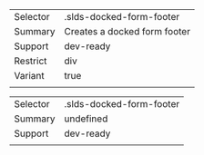 
|  |  |
|-------|-------|
| Selector | .slds-docked-form-footer |
| Summary | Creates a docked form footer |
| Support | dev-ready |
| Restrict | div |
| Variant | true |
|  |  |


|  |  |
|-------|-------|
| Selector | .slds-docked-form-footer |
| Summary | undefined |
| Support | dev-ready |
|  |  |

